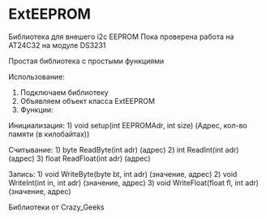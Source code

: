 # ExtEEPROM
Библиотека для внешего i2c EEPROM
Пока проверена работа на AT24C32 на модуле DS3231

Простая библиотека с простыми функциями

Использование:
1) Подключаем библиотеку
2) Объявляем объект класса ExtEEPROM
3) Функции:
  
  Инициализация:
    1) void setup(int EEPROMAdr, int size) (Адрес, кол-во памяти (в килобайтах))
  
  Считывание:
    1) byte ReadByte(int adr) (адрес)
    2) int ReadInt(int adr) (адрес)
    3) float ReadFloat(int adr) (адрес)
  
  Запись:
    1) void WriteByte(byte bt, int adr) (значение, адрес)
    2) void WriteInt(int in, int adr) (значение, адрес)
    3) void WriteFloat(float fl, int adr) (значение, адрес)

Библиотеки от Crazy_Geeks
